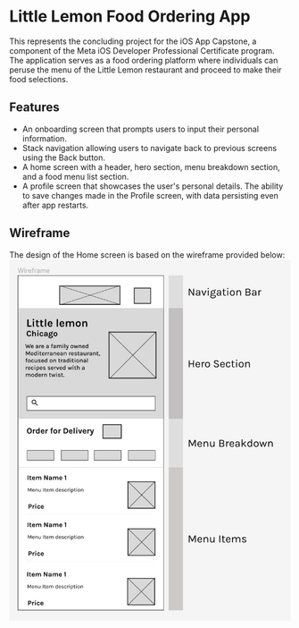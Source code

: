 # Little Lemon Food Ordering App
This represents the concluding project for the iOS App Capstone, a component of the Meta iOS  Developer Professional Certificate program. The application serves as a food ordering platform where individuals can peruse the menu of the Little Lemon restaurant and proceed to make their food selections.

## Features
- An onboarding screen that prompts users to input their personal information.
- Stack navigation allowing users to navigate back to previous screens using the Back button.
- A home screen with a header, hero section, menu breakdown section, and a food menu list section.
- A profile screen that showcases the user's personal details.
The ability to save changes made in the Profile screen, with data persisting even after app restarts.

## Wireframe
The design of the Home screen is based on the wireframe provided below:
![alt text](https://github.com/rifqit19/littlelemon/blob/main/Wireframe.jpeg)

